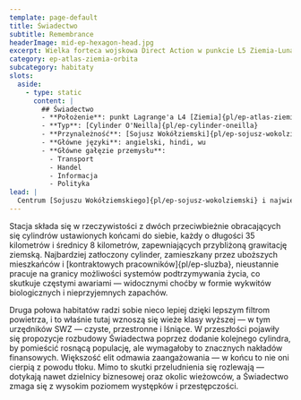 ```yaml
---
template: page-default
title: Świadectwo
subtitle: Remembrance
headerImage: mid-ep-hexagon-head.jpg
excerpt: Wielka forteca wojskowa Direct Action w punkcie L5 Ziemia-Luna, centrum technologii bojowej.
category: ep-atlas-ziemia-orbita
subcategory: habitaty
slots:
  aside:
    - type: static
      content: |
        ## Świadectwo
        - **Położenie**: punkt Lagrange'a L4 [Ziemia]{pl/ep-atlas-ziemia-orbita}-[Luna]{pl/ep-atlas-luna}
        - **Typ**: [Cylinder O'Neilla]{pl/ep-cylinder-oneilla}
        - **Przynależność**: [Sojusz Wokółziemski]{pl/ep-sojusz-wokolziemski}
        - **Główne języki**: angielski, hindi, wu
        - **Główne gałęzie przemysłu**: 
          - Transport
          - Handel
          - Informacja
          - Polityka
lead: |
  Centrum [Sojuszu Wokółziemskiego]{pl/ep-sojusz-wokolziemski} i największa stacja w pobliżu [Ziemi]{pl/ep-atlas-ziemia}, Świadectwo dominuje w punkcie L4 Ziemia–Księżyc i jest domem dla ponad dwóch milionów mieszkańców. Choć to największy [cylinder O’Neilla]{pl/ep-cylinder-oneilla} w historii, stacja jest wciąż przeludniona, przez co większość jej obszaru jest ciasna, brudna, śmierdząca i niebezpieczna.
---
```

Stacja składa się w rzeczywistości z dwóch przeciwbieżnie obracających się cylindrów ustawionych końcami do siebie, każdy o długości 35 kilometrów i średnicy 8 kilometrów, zapewniających przybliżoną grawitację ziemską. Najbardziej zatłoczony cylinder, zamieszkany przez uboższych mieszkańców i [kontraktowych pracowników]{pl/ep-sluzba}, nieustannie pracuje na granicy możliwości systemów podtrzymywania życia, co skutkuje częstymi awariami — widocznymi choćby w formie wykwitów biologicznych i nieprzyjemnych zapachów.

Druga połowa habitatów radzi sobie nieco lepiej dzięki lepszym filtrom powietrza, i to właśnie tutaj wznoszą się wieże klasy wyższej — w tym urzędników SWZ — czyste, przestronne i lśniące. W przeszłości pojawiły się propozycje rozbudowy Świadectwa poprzez dodanie kolejnego cylindra, by pomieścić rosnącą populację, ale wymagałoby to znacznych nakładów finansowych. Większość elit odmawia zaangażowania — w końcu to nie oni cierpią z powodu tłoku. Mimo to skutki przeludnienia się rozlewają — dotykają nawet dzielnicy biznesowej oraz okolic wieżowców, a Świadectwo zmaga się z wysokim poziomem występków i przestępczości.


